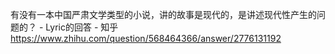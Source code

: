 有没有一本中国严肃文学类型的小说，讲的故事是现代的，是讲述现代性产生的问题的？ - Lyric的回答 - 知乎
https://www.zhihu.com/question/568464366/answer/2776131192
